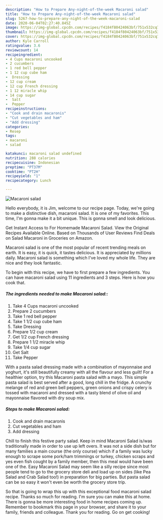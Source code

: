 ```yaml
---
description: "How to Prepare Any-night-of-the-week Macaroni salad"
title: "How to Prepare Any-night-of-the-week Macaroni salad"
slug: 5267-how-to-prepare-any-night-of-the-week-macaroni-salad
date: 2020-06-04T02:27:40.845Z
image: https://img-global.cpcdn.com/recipes/f4184f80424063bf/751x532cq70/macaroni-salad-recipe-main-photo.jpg
thumbnail: https://img-global.cpcdn.com/recipes/f4184f80424063bf/751x532cq70/macaroni-salad-recipe-main-photo.jpg
cover: https://img-global.cpcdn.com/recipes/f4184f80424063bf/751x532cq70/macaroni-salad-recipe-main-photo.jpg
author: Kyle Carroll
ratingvalue: 3.6
reviewcount: 14
recipeingredient:
- 4 Cups macaroni uncooked
- 2 cucumbers
- 1 red bell pepper
- 1 12 cup cube ham
-  Dressing
- 12 cup cream
- 12 cup French dressing
- 1 12 miracle whip
- 14 cup sugar
-  Salt
-  Pepper
recipeinstructions:
- "Cook and drain macaronis"
- "Cut vegetables and ham"
- "Add dressing"
categories:
- Resep
tags:
- macaroni
- salad

katakunci: macaroni salad undefined
nutrition: 288 calories
recipecuisine: Indonesian
preptime: "PT37M"
cooktime: "PT2H"
recipeyield: "1"
recipecategory: Lunch

---
```



![Macaroni salad](https://img-global.cpcdn.com/recipes/f4184f80424063bf/751x532cq70/macaroni-salad-recipe-main-photo.jpg)

Hello everybody, it is Jim, welcome to our recipe page. Today, we're going to make a distinctive dish, macaroni salad. It is one of my favorites. This time, I'm gonna make it a bit unique. This is gonna smell and look delicious.

Get Instant Access to For Homemade Macaroni Salad. View the Original Recipes Available Online. Based on Thousands of User Reviews Find Deals on Salad Macaroni in Groceries on Amazon.

Macaroni salad is one of the most popular of recent trending meals on earth. It is easy, it is quick, it tastes delicious. It is appreciated by millions daily. Macaroni salad is something which I've loved my whole life. They are nice and they look fantastic.


To begin with this recipe, we have to first prepare a few ingredients. You can have macaroni salad using 11 ingredients and 3 steps. Here is how you cook that.

##### The ingredients needed to make Macaroni salad::

1. Take 4 Cups macaroni uncooked
1. Prepare 2 cucumbers
1. Take 1 red bell pepper
1. Take 1 1/2 cup cube ham
1. Take  Dressing
1. Prepare 1/2 cup cream
1. Get 1/2 cup French dressing
1. Prepare 1 1/2 miracle whip
1. Take 1/4 cup sugar
1. Get  Salt
1. Take  Pepper


With a pasta salad dressing made with a combination of mayonnaise and yoghurt, it&#39;s still beautifully creamy with all the flavour and less guilt! For a healthier option, try this Macaroni pasta salad with a mayo. This simple pasta salad is best served after a good, long chill in the fridge. A crunchy melange of red and green bell peppers, green onions and crispy celery is tossed with macaroni and dressed with a tasty blend of olive oil and mayonnaise flavored with dry soup mix. 

##### Steps to make Macaroni salad:

1. Cook and drain macaronis
1. Cut vegetables and ham
1. Add dressing


Chill to finish this festive party salad. Keep in mind Macaroni Salad is/was traditionally made in order to use up left overs. It was not a side dish but for many families a main course (the only course) which if a family was lucky enough to scrape some pork/ham trimmings or turkey, chicken scraps and yes even fish cought by a family member, then this meal would have been one of the. Easy Macaroni Salad may seem like a silly recipe since most people tend to go to the grocery store deli and load up on sides (like Pea Salad and Crab Salad too!) in preparation for big parties. But pasta salad can be so easy it won&#39;t even be worth the grocery store trip. 

So that is going to wrap this up with this exceptional food macaroni salad recipe. Thanks so much for reading. I'm sure you can make this at home. There is gonna be more interesting food in home recipes coming up. Remember to bookmark this page in your browser, and share it to your family, friends and colleague. Thank you for reading. Go on get cooking!
